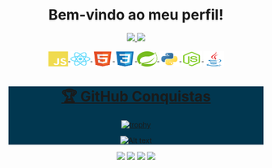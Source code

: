    <h1 align="center"> Bem-vindo ao meu perfil! </h1>
<div align="center">
  <a href="https://github.com/WILLRDNK">
  <img height="150em" src="https://github-readme-stats.vercel.app/api?username=WILLRDNK&show_icons=true&theme=dark&include_all_commits=true&count_private=true"/>
  <img height="150em" src="https://github-readme-stats.vercel.app/api/top-langs/?username=WILLRDNK&layout=compact&langs_count=7&theme=dark"/>
</div>
<div align="center" style="display: inline_block"><br>
  <img align="center" alt="will-Js" height="30" width="40" src="https://raw.githubusercontent.com/devicons/devicon/master/icons/javascript/javascript-plain.svg">
  <img align="center" alt="will-React" height="30" width="40" src="https://raw.githubusercontent.com/devicons/devicon/master/icons/react/react-original.svg">
  <img align="center" alt="will-HTML" height="30" width="40" src="https://raw.githubusercontent.com/devicons/devicon/master/icons/html5/html5-original.svg">
  <img align="center" alt="will-CSS" height="30" width="40" src="https://raw.githubusercontent.com/devicons/devicon/master/icons/css3/css3-original.svg">
  <img align="center" alt="will-SPRING" height="30" width="40" src="https://raw.githubusercontent.com/devicons/devicon/master/icons/spring/spring-original.svg">
  <img align="center" alt="will-Python" height="30" width="40" src="https://raw.githubusercontent.com/devicons/devicon/master/icons/python/python-original.svg">
  <img align="center" alt="will-Node" height="30" width="40" src="https://raw.githubusercontent.com/devicons/devicon/master/icons/nodejs/nodejs-original.svg">
  <img align="center" alt="will-Java" height="30" width="40" src="https://raw.githubusercontent.com/devicons/devicon/master/icons/java/java-original.svg">
 </div>
 
  <div align="center" style="background-color: #013750">

  <h1 align="center"> 🏆 GitHub Conquistas </h1>
    
[![trophy](https://github-profile-trophy.vercel.app/?username=WILLRDNK&theme=alduin&column=3)](https://github.com/ryo-ma/github-profile-trophy)

![Alt text](https://spotify-recently-played-readme.vercel.app/api?user=2167zmuuageqzf6qgqe3e7y7a&width=500)
 </div>
   
<div align="center"> 

  <a href="https://www.instagram.com/will_RDNK/" target="_blank"><img src="https://img.shields.io/badge/-Instagram-%23E4405F?style=for-the-badge&logo=instagram&logoColor=white" target="_blank"></a>
  <a href = "mailto:WRRodriguesR@gmail.com"><img src="https://img.shields.io/badge/-Gmail-%23333?style=for-the-badge&logo=gmail&logoColor=white" target="_blank"></a>
  <a href="https://www.linkedin.com/in/Willian-Rodrigues-RDNK"><img src="https://img.shields.io/badge/-LinkedIn-%230077B5?style=for-the-badge&logo=linkedin&logoColor=white" target="_blank"></a>
   <a href="https://drive.google.com/drive/folders/1ANbKHv35mNUKaKKMjQGByLVPGKnF49GQ?usp=sharing"><img src="https://img.shields.io/badge/-Certificados-%23333?style=for-the-badge&logo=Google-Drive&logoColor=white" target="_blank"></a>
   
  
</div>  
  
